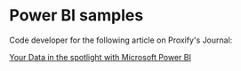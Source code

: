 # Power BI samples

Code developer for the following article on Proxify's Journal:

[Your Data in the spotlight with Microsoft Power BI](https://career.proxify.io/article/data-visualization-with-microsoft-bihttps:/)
